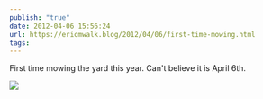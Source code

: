 ```yaml
---
publish: "true"
date: 2012-04-06 15:56:24
url: https://ericmwalk.blog/2012/04/06/first-time-mowing.html
tags: 
---
```


First time mowing the yard this year.  Can't believe it is April 6th.

![](https://ericmwalk.blog/uploads/2022/6a52a9ede7.jpg)